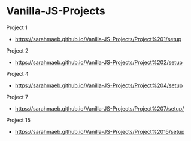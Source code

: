 # Vanilla-JS-Projects

Project 1
- https://sarahmaeb.github.io/Vanilla-JS-Projects/Project%201/setup

Project 2
- https://sarahmaeb.github.io/Vanilla-JS-Projects/Project%202/setup

Project 4
- https://sarahmaeb.github.io/Vanilla-JS-Projects/Project%204/setup

Project 7
- https://sarahmaeb.github.io/Vanilla-JS-Projects/Project%207/setup/

Project 15
- https://sarahmaeb.github.io/Vanilla-JS-Projects/Project%2015/setup
